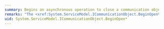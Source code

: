 ```yaml
---
summary: Begins an asynchronous operation to close a communication object.
remarks: "The <xref:System.ServiceModel.ICommunicationObject.BeginOpen%2A> method causes an <xref:System.ServiceModel.ICommunicationObject> to enter into the <xref:System.ServiceModel.CommunicationState> state where it remains until its transition to the <xref:System.ServiceModel.CommunicationState> state is completed or fails.  \n  \n Versions with and without an explicit timeout are provided."
uid: System.ServiceModel.ICommunicationObject.BeginOpen*
---
```

